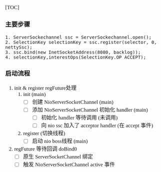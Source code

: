 <span  style="font-family: Simsun,serif; font-size: 17px; ">

[TOC]

### 主要步骤

~~~
1. ServerSockechannel ssc = ServerSockechannel.open();
2. SelectionKey selectionKey = ssc.register(selector, 0, nettySsc);
3. ssc.bind(new InetSocketAddress(8080, backlog));
4. selectionKey,interestOps(SelectionKey.OP_ACCEPT);
~~~

### 启动流程

1. init & register regFuture处理
   1. init (main)
	   - [ ] 创建 NioServerSocketChannel (main)
	   - [ ] 添加 NioServerSocketChannel 初始化 handler (main)
	     - [ ] 初始化 handler 等待调用 (未调用)
	     - [ ] 向 nio ssc 加入了 acceptor handler (在 accept 事件)
	2. register (切换线程)
	   - [ ] 启动 nio boss线程 (main)
2. regFuture 等待回调 doBind0
	- [ ] 原生 ServerSocketChannel 绑定
	- [ ] 触发 NioServerSocketChannel active 事件

</span>